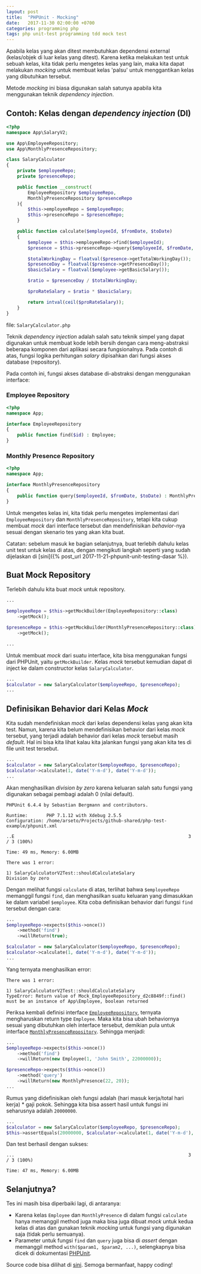 ```yaml
---
layout: post
title:  "PHPUnit - Mocking"
date:   2017-11-30 02:00:00 +0700
categories: programming php
tags: php unit-test programming tdd mock test
---
```


Apabila kelas yang akan ditest membutuhkan dependensi external (kelas/objek di luar kelas yang ditest). Karena ketika melakukan test untuk sebuah kelas, kita tidak perlu mengetes kelas yang lain, maka kita dapat melakukan _mocking_ untuk membuat kelas 'palsu' untuk menggantikan kelas yang dibutuhkan tersebut.

Metode *mocking* ini biasa digunakan salah satunya apabila kita menggunakan teknik *dependency injection*.

## Contoh: Kelas dengan *dependency injection* (DI)

```php
<?php
namespace App\SalaryV2;

use App\EmployeeRepository;
use App\MonthlyPresenceRepository;

class SalaryCalculator
{
    private $employeeRepo;
    private $presenceRepo;

    public function __construct(
        EmployeeRepository $employeeRepo,
        MonthlyPresenceRepository $presenceRepo
    ){
        $this->employeeRepo = $employeeRepo;
        $this->presenceRepo = $presenceRepo;
    }

    public function calculate($employeeId, $fromDate, $toDate)
    {
        $employee = $this->employeeRepo->find($employeeId);
        $presence = $this->presenceRepo->query($employeeId, $fromDate, $toDate);

        $totalWorkingDay = floatval($presence->getTotalWorkingDay());
        $presenceDay = floatval($presence->getPresenceDay());
        $basicSalary = floatval($employee->getBasicSalary());

        $ratio = $presenceDay / $totalWorkingDay;

        $proRateSalary = $ratio * $basicSalary;

        return intval(ceil($proRateSalary));
    }
}
```
file: `SalaryCalculator.php`

Teknik *dependency injection* adalah salah satu teknik simpel yang dapat digunakan untuk membuat kode lebih bersih dengan cara meng-abstraksi beberapa komponen dari aplikasi secara fungsionalnya. Pada contoh di atas, fungsi logika perhitungan *salary* dipisahkan dari fungsi akses database (repository).

Pada contoh ini, fungsi akses database di-abstraksi dengan menggunakan interface:

### Employee Repository

```php
<?php
namespace App;

interface EmployeeRepository
{
    public function find($id) : Employee;
}
```

### Monthly Presence Repository

```php
<?php
namespace App;

interface MonthlyPresenceRepository
{
    public function query($employeeId, $fromDate, $toDate) : MonthlyPresence;
}
```

Untuk mengetes kelas ini, kita tidak perlu mengetes implementasi dari `EmployeeRepository` dan `MonthlyPresenceRepository`, tetapi kita cukup membuat *mock* dari interface tersebut dan mendefinisikan *behavior*-nya sesuai dengan skenario tes yang akan kita buat.

Catatan: sebelum masuk ke bagian selanjutnya, buat terlebih dahulu kelas unit test untuk kelas di atas, dengan mengikuti langkah seperti yang sudah dijelaskan di [sini]({% post_url 2017-11-21-phpunit-unit-testing-dasar %}).

## Buat Mock Repository

Terlebih dahulu kita buat *mock* untuk repository.

```php
...

$employeeRepo = $this->getMockBuilder(EmployeeRepository::class)
    ->getMock();

$presenceRepo = $this->getMockBuilder(MonthlyPresenceRepository::class)
    ->getMock();

...
```

Untuk membuat *mock* dari suatu interface, kita bisa menggunakan fungsi dari PHPUnit, yaitu `getMockBuilder`. Kelas *mock* tersebut kemudian dapat di inject ke dalam constructor kelas `SalaryCalculator`.

```php
...
$calculator = new SalaryCalculator($employeeRepo, $presenceRepo);
...
```

## Definisikan Behavior dari Kelas *Mock*

Kita sudah mendefiniskan *mock* dari kelas dependensi kelas yang akan kita test. Namun, karena kita belum mendefinisikan behavior dari kelas *mock* tersebut, yang terjadi adalah behavior dari kelas *mock* tersebut masih *default*. Hal ini bisa kita lihat kalau kita jalankan fungsi yang akan kita tes di file unit test tersebut.

```php
...
$calculator = new SalaryCalculator($employeeRepo, $presenceRepo);
$calculator->calculate(1, date('Y-m-d'), date('Y-m-d'));
...
```

Akan menghasilkan *division by zero* karena keluaran salah satu fungsi yang digunakan sebagai pembagi adalah 0 (nilai default).

```
PHPUnit 6.4.4 by Sebastian Bergmann and contributors.

Runtime:       PHP 7.1.12 with Xdebug 2.5.5
Configuration: /home/arseto/Projects/github-shared/php-test-example/phpunit.xml

..E                                                                 3 / 3 (100%)

Time: 49 ms, Memory: 6.00MB

There was 1 error:

1) SalaryCalculatorV2Test::shouldCalculateSalary
Division by zero
```

Dengan melihat fungsi `calculate` di atas, terlihat bahwa `$employeeRepo` memanggil fungsi `find`, dan menghasilkan suatu keluaran yang dimasukkan ke dalam variabel `$employee`. Kita coba definisikan behavior dari fungsi `find` tersebut dengan cara:

```php
...
$employeeRepo->expects($this->once())
    ->method('find')
    ->willReturn(true);

$calculator = new SalaryCalculator($employeeRepo, $presenceRepo);
$calculator->calculate(1, date('Y-m-d'), date('Y-m-d'));
...
```

Yang ternyata menghasilkan error:

```
There was 1 error:

1) SalaryCalculatorV2Test::shouldCalculateSalary
TypeError: Return value of Mock_EmployeeRepository_d2c8849f::find() must be an instance of App\Employee, boolean returned
```

Periksa kembali definisi interface [`EmployeeRepository`](#employee-repository), ternyata mengharuskan return type `Employee`. Maka kita bisa ubah behaviornya sesuai yang dibutuhkan oleh interface tersebut, demikian pula untuk interface [`MonthlyPresenceRepository`](#monthly-presence-repository). Sehingga menjadi:

```php
...
$employeeRepo->expects($this->once())
	->method('find')
	->willReturn(new Employee(1, 'John Smith', 22000000));

$presenceRepo->expects($this->once())
	->method('query')
	->willReturn(new MonthlyPresence(22, 20));
...
```

Rumus yang didefinisikan oleh fungsi adalah (hari masuk kerja/total hari kerja) * gaji pokok. Sehingga kita bisa assert hasil untuk fungsi ini seharusnya adalah `20000000`.

```php
...
$calculator = new SalaryCalculator($employeeRepo, $presenceRepo);
$this->assertEquals(20000000, $calculator->calculate(1, date('Y-m-d'), date('Y-m-d')));
```

Dan test berhasil dengan sukses:

```
...                                                                 3 / 3 (100%)

Time: 47 ms, Memory: 6.00MB
```

## Selanjutnya?

Tes ini masih bisa diperbaiki lagi, di antaranya:

* Karena kelas `Employee` dan `MonthlyPresence` di dalam fungsi `calculate` hanya memanggil method juga maka bisa juga dibuat *mock* untuk kedua kelas di atas dan gunakan teknik *mocking* untuk fungsi yang digunakan saja (tidak perlu semuanya).
* Parameter untuk fungsi `find` dan `query` juga bisa di *assert* dengan memanggil method `with($param1, $param2, ...)`, selengkapnya bisa dicek di dokumentasi [PHPUnit](https://phpunit.de/manual/3.0/en/mock-objects.html).

Source code bisa dilihat di [sini](https://github.com/arseto/php-test-example). Semoga bermanfaat, happy coding!
